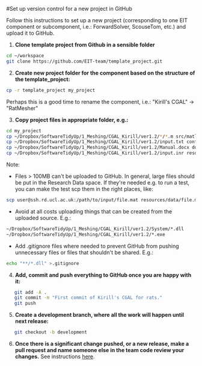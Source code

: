 #Set up version control for a new project in GitHub

Follow this instructions to set up a new project (corresponding to one EIT component or subcomponent, i.e.: ForwardSolver, ScouseTom, etc.) and upload it to GitHub. 

1. __Clone template project from Github in a sensible folder__

 ```bash
cd ~/workspace
git clone https://github.com/EIT-team/template_project.git
```

2. __Create new project folder for the component based on the structure of the template_project:__

 ```bash
cp -r template_project my_project
```
 Perhaps this is a good time to rename the component, i.e.: "Kirill's CGAL" -> "RatMesher"

3. __Copy project files in appropriate folder, e.g.:__

 ```bash
cd my_project
cp ~/Dropbox/SoftwareTidyUp/1_Meshing/CGAL_Kirill/ver1.2/*/*.m src/matlab/
cp ~/Dropbox/SoftwareTidyUp/1_Meshing/CGAL_Kirill/ver1.2/input.txt config/
cp ~/Dropbox/SoftwareTidyUp/1_Meshing/CGAL_Kirill/ver1.2/Manual.docx doc/
cp ~/Dropbox/SoftwareTidyUp/1_Meshing/CGAL_Kirill/ver1.2/input.inr resources/data
```

 Note:

 * Files > 100MB can't be uploaded to GitHub. In general, large files should be put in the Research Data space. If they're needed e.g. to run a test, you can make the test scp them in the right places, like:

 ```bash
scp user@ssh.rd.ucl.ac.uk:/path/to/input/file.mat resources/data/file.mat
```

 * Avoid at all costs uploading things that can be created from the uploaded source. E.g.:

 ```bash
~/Dropbox/SoftwareTidyUp/1_Meshing/CGAL_Kirill/ver1.2/System/*.dll
~/Dropbox/SoftwareTidyUp/1_Meshing/CGAL_Kirill/ver1.2/*.exe
```

 * Add .gitignore files where needed to prevent GitHub from pushing unnecessary files or files that shouldn't be shared. E.g.:
 
 ```bash
 echo "**/*.dll" >.gitignore
 ```

4. __Add, commit and push everything to GitHub once you are happy with it:__

 ```bash
    git add -A .
    git commit -m "First commit of Kirill's CGAL for rats." 
    git push
```

5. __Create a development branch, where all the work will happen until next release:__

 ```bash
    git checkout -b development
 ```

6. __Once there is a significant change pushed, or a new release, make a pull request and name someone else in the team code review your changes.__ See instructions [here](https://help.github.com/articles/using-pull-requests/).

